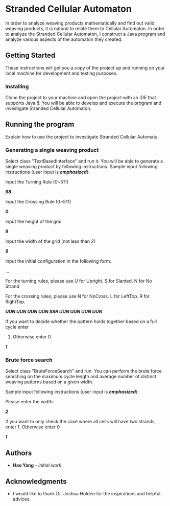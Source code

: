 # Stranded Cellular Automaton

In order to analyze weaving products mathematically and find out valid weaving products, it is
natural to relate them to Cellular Automaton. In order to analyze the Stranded Cellular Automaton, I construct a
Java program and analyze various aspects of the automaton they created.

## Getting Started

These instructions will get you a copy of the project up and running on your local machine for development and testing purposes.

### Installing

Clone the project to your machine and open the project with an IDE that supports Java 8. You will be able to develop and execute the program and investigate Stranded Cellular Automaton.

## Running the program

Explain how to use the project to investigate Stranded Cellular Automata.

### Generating a single weaving product

Select class "TextBasedInterface" and run it. You will be able to generate a single weaving product by following instructions.
Sample input following instructions (user input is **_emphasized_**):

Input the Turning Rule (0~511)

**_68_**

Input the Crossing Rule (0~511)

**_0_**

Input the height of the grid

**_9_**

Input the width of the grid (not less than 2)

**_9_**

Input the initial configuration in the following form:

<Turning Left><Turning Right><Crossing> <Turning Left><Turning Right><Crossing>...
  
For the turning rules, please use U for Upright. S for Slanted. N for No Strand

For the crossing rules, please use N for NoCross. L for LeftTop. R for RightTop.

**_UUN UUN UUN UUN SSR UUN UUN UUN UUN_**

If you want to decide whether the pattern holds together based on a full cycle enter
1. Otherwise enter 0.

**_1_**

### Brute force search

Select class "BruteForceSearch" and run. You can perform the brute force searching on the maximum cycle length and average number of distinct weaving patterns based on a given width. 

Sample input following instructions (user input is **_emphasized_**):

Please enter the width:

**_2_**

If you want to only check the case where all cells will have two strands, enter 1. Otherwise enter 0

**_1_**

## Authors

* **Hao Yang** - *Initial work*

## Acknowledgments

* I would like to thank Dr. Joshua Holden for the inspirations and helpful advices.
